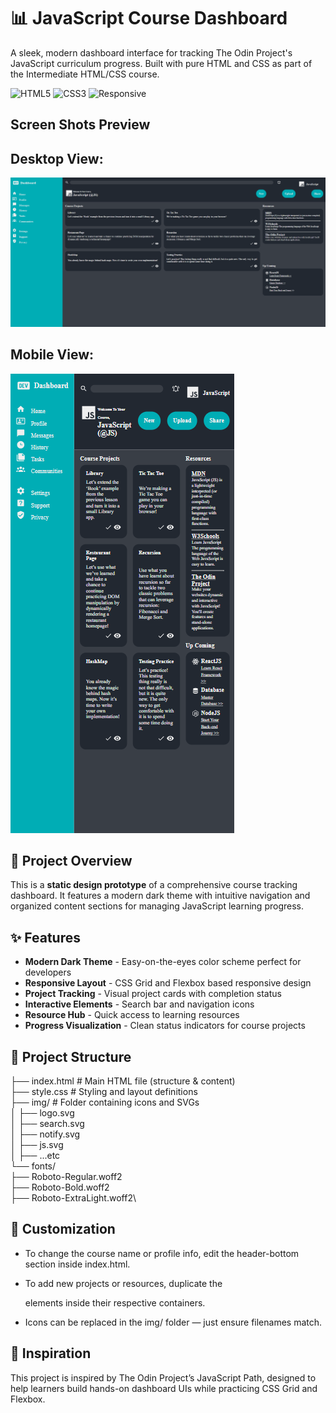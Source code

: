 # 📊 JavaScript Course Dashboard

A sleek, modern dashboard interface for tracking The Odin Project's JavaScript curriculum progress. Built with pure HTML and CSS as part of the Intermediate HTML/CSS course.

![HTML5](https://img.shields.io/badge/HTML5-E34F26?style=for-the-badge&logo=html5&logoColor=white)
![CSS3](https://img.shields.io/badge/CSS3-1572B6?style=for-the-badge&logo=css3&logoColor=white)
![Responsive](https://img.shields.io/badge/Responsive-Design-green?style=for-the-badge)

## Screen Shots Preview
## Desktop View:
![Desktop Preview](./img/desktop_design.png)
## Mobile View:
![Mobile Preview](./img/mobile_design.png)

## 🎯 Project Overview

This is a **static design prototype** of a comprehensive course tracking dashboard. It features a modern dark theme with intuitive navigation and organized content sections for managing JavaScript learning progress.

## ✨ Features

- **Modern Dark Theme** - Easy-on-the-eyes color scheme perfect for developers
- **Responsive Layout** - CSS Grid and Flexbox based responsive design
- **Project Tracking** - Visual project cards with completion status
- **Interactive Elements** - Search bar and navigation icons
- **Resource Hub** - Quick access to learning resources
- **Progress Visualization** - Clean status indicators for course projects

## 🧱 Project Structure

├── index.html # Main HTML file (structure & content)\
├── style.css # Styling and layout definitions\
├── img/ # Folder containing icons and SVGs\
│ ├── logo.svg\
│ ├── search.svg\
│ ├── notify.svg\
│ ├── js.svg\
│ ├── ...etc\
└── fonts/\
├── Roboto-Regular.woff2\
├── Roboto-Bold.woff2\
├── Roboto-ExtraLight.woff2\

## 🧩 Customization

- To change the course name or profile info, edit the header-bottom section inside index.html.

- To add new projects or resources, duplicate the <div class="card"> elements inside their respective containers.

- Icons can be replaced in the img/ folder — just ensure filenames match.

## 🧠 Inspiration

This project is inspired by The Odin Project’s JavaScript Path, designed to help learners build hands-on dashboard UIs while practicing CSS Grid and Flexbox.
